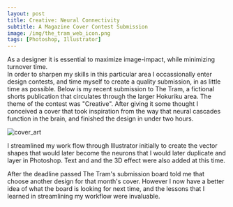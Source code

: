 ```yaml
---
layout: post
title: Creative: Neural Connectivity 
subtitle: A Magazine Cover Contest Submission
image: /img/the_tram_web_icon.png
tags: [Photoshop, Illustrator]
---
```

As a designer it is essential to maximize image-impact, while minimizing turnover time.  
In order to sharpen my skills in this particular area I occassionally enter design contests, and time myself to create a quality submission, in as little time as possible.  Below is my recent submission to The Tram, a fictional shorts publication that circulates through the larger Hokuriku area. The theme of the contest was "Creative". After giving it some thought I conceived a cover that took inspiration from the way that neural cascades function in the brain, and finished the design in under two hours.

![cover_art](https://i.imgur.com/vTz4XCf.png)

I streamlined my work flow through Illustrator initially to create the vector shapes that would later become the neurons that I would later duplicate and layer in Photoshop. Text and and the 3D effect were also added at this time. 

After the deadline passed The Tram's submission board told me that choose another design for that month's cover. However I now have a better idea of what the board is looking for next time, and the lessons that I learned in streamlining my workflow were invaluable. 
